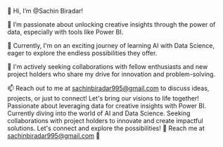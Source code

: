 

👋 Hi, I’m @Sachin Biradar!

👀 I’m passionate about unlocking creative insights through the power of data, especially with tools like Power BI.

🌱 Currently, I'm on an exciting journey of learning AI with Data Science, eager to explore the endless possibilities they offer.

💞️ I'm actively seeking collaborations with fellow enthusiasts and new project holders who share my drive for innovation and problem-solving.

📫 Reach out to me at sachinbiradar995@gmail.com to discuss ideas, projects, or just to connect! Let's bring our visions to life together!
Passionate about leveraging data for creative insights with Power BI. Currently diving into the world of AI and Data Science. 
Seeking collaborations with project holders to innovate and create impactful solutions. 
Let's connect and explore the possibilities! 🚀 Reach me at sachinbiradar995@gmail.com 📧
